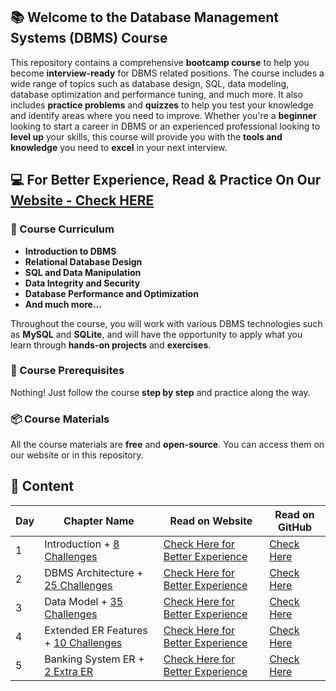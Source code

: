 ## 📚 Welcome to the **Database Management Systems (DBMS)** Course

This repository contains a comprehensive **bootcamp course** to help you become **interview-ready** for DBMS related positions. The course includes a wide range of topics such as database design, SQL, data modeling, database optimization and performance tuning, and much more. It also includes **practice problems** and **quizzes** to help you test your knowledge and identify areas where you need to improve. Whether you're a **beginner** looking to start a career in DBMS or an experienced professional looking to **level up** your skills, this course will provide you with the **tools and knowledge** you need to **excel** in your next interview.

## 💻 For Better Experience, **Read & Practice** On Our [Website - Check HERE](https://codexam.vercel.app/docs/dbms)

### 📖 Course Curriculum

- **Introduction to DBMS**
- **Relational Database Design**
- **SQL and Data Manipulation**
- **Data Integrity and Security**
- **Database Performance and Optimization**
- **And much more...**

Throughout the course, you will work with various DBMS technologies such as **MySQL** and **SQLite**, and will have the opportunity to apply what you learn through **hands-on projects** and **exercises**.

### 📌 Course Prerequisites

Nothing! Just follow the course **step by step** and practice along the way.

### 📦 Course Materials

All the course materials are **free** and **open-source**. You can access them on our website or in this repository.

## 📖 Content
| Day | Chapter Name | Read on Website | Read on GitHub |
|-----|--------------|-----------------|----------------|
| 1   | Introduction + [8 Challenges](https://code-xam.vercel.app/docs/dbms/dbms1#-quick-mcqs) | [Check Here for Better Experience ](https://code-xam.vercel.app/docs/dbms/dbms1) | [Check Here](https://github.com/Subham-Maity/30-Days-Of-DBMS/tree/main/01.%20Introduction) |
| 2   | DBMS Architecture + [25 Challenges](https://code-xam.vercel.app/docs/dbms/dbms2#-quick-mcqs) | [Check Here for Better Experience ](https://code-xam.vercel.app/docs/dbms/dbms2) | [Check Here](https://github.com/Subham-Maity/30-Days-Of-DBMS/tree/main/02.%20DBMS%20Architecture) |
| 3   | Data Model + [35 Challenges](https://code-xam.vercel.app/docs/dbms/dbms3#-quick-mcqs) | [Check Here for Better Experience ](https://code-xam.vercel.app/docs/dbms/dbms3) | [Check Here](https://github.com/Subham-Maity/30-Days-Of-DBMS/tree/main/03.%20Data%20Model) |
| 4   | Extended ER Features + [10 Challenges](https://code-xam.vercel.app/docs/dbms/dbms4#-quick-mcqs) | [Check Here for Better Experience ](https://code-xam.vercel.app/docs/dbms/dbms4) | [Check Here](https://github.com/Subham-Maity/30-Days-Of-DBMS/tree/main/04.%20Extended%20ER%20Features) |
| 5   | Banking System ER + [2 Extra ER](https://codexam.vercel.app/docs/dbms/dbms5#-another-er-diagram) | [Check Here for Better Experience ](https://code-xam.vercel.app/docs/dbms/dbms5) | [Check Here](https://github.com/Subham-Maity/30-Days-Of-DBMS/tree/main/05.%20Banking%20System%20ER) |

